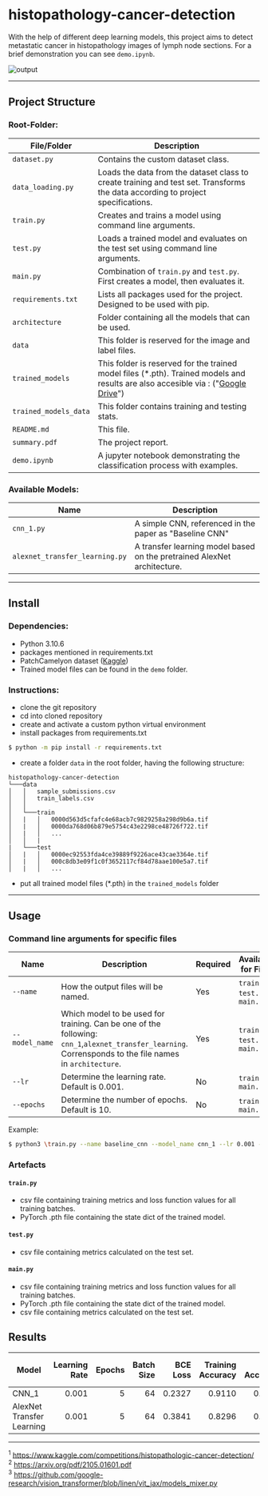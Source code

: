 # histopathology-cancer-detection
With the help of different deep learning models, this project aims to detect metastatic cancer in histopathology images of lymph node sections. For a brief demonstration you can see `demo.ipynb`. 

![output](https://github.com/polatburak/deep-learning-cancer-detection/assets/100538337/ece5e3d2-4d46-4578-a9d5-8e4c926bd94f)

-----------------------------------------------------------------------------------------------------------------------
## Project Structure
### Root-Folder:
|File/Folder               |Description|
|---|---|
|`dataset.py`|Contains the custom dataset class.|
|`data_loading.py`|Loads the data from the dataset class to create training and test set. Transforms the data according to project specifications.|
|`train.py`|Creates and trains a model using command line arguments.|
|`test.py`|Loads a trained model and evaluates on the test set using command line arguments.|
|`main.py`|Combination of `train.py` and `test.py`. First creates a model, then evaluates it.|
|`requirements.txt`|Lists all packages used for the project. Designed to be used with pip.|
|`architecture`|Folder containing all the models that can be used.|
|`data`|This folder is reserved for the image and label files.|
|`trained_models`|This folder is reserved for the trained model files (*.pth). Trained models and results are also accesible via : ("[Google Drive](https://drive.google.com/drive/folders/1J2T7SwVcH8u0B5L8YRjKnpFaxbBXB3x2?usp=share_link)")|
|`trained_models_data`|This folder contains training and testing stats.|
|`README.md`|This file.|
|`summary.pdf`|The project report.|
|`demo.ipynb`|A jupyter notebook demonstrating the classification process with examples.|

### Available Models:

|Name             |Description|
|---|---|
|`cnn_1.py`|A simple CNN, referenced in the paper as "Baseline CNN"|
|`alexnet_transfer_learning.py`|A transfer learning model based on the pretrained AlexNet architecture.|

-----------------------------------------------------------------------------------------------------------------------
## Install

### Dependencies:
- Python 3.10.6
- packages mentioned in requirements.txt
- PatchCamelyon dataset ([Kaggle](https://www.kaggle.com/competitions/histopathologic-cancer-detection/data))
- Trained model files can be found in the `demo` folder.

### Instructions:
- clone the git repository
- cd into cloned repository
- create and activate a custom python virtual environment
- install packages from requirements.txt
```bash
$ python -m pip install -r requirements.txt
```
- create a folder `data` in the root folder, having the following structure:

```
histopathology-cancer-detection
└───data
│   │   sample_submissions.csv
│   │   train_labels.csv
│   │
│   └───train
│   |   │   0000d563d5cfafc4e68acb7c9829258a298d9b6a.tif
│   |   │   0000da768d06b879e5754c43e2298ce48726f722.tif
│   |   │   ...
│   │   |
|   └───test
│   |   │   0000ec92553fda4ce39889f9226ace43cae3364e.tif
│   |   │   000c8db3e09f1c0f3652117cf84d78aae100e5a7.tif
│   |   │   ...
```

- put all trained model files (*.pth) in the `trained_models` folder


-----------------------------------------------------------------------------------------------------------------------
## Usage

### Command line arguments for specific files


|Name             |Description|Required|Available for Files|
|---|---|---|---|
|`--name`|How the output files will be named.|Yes|`train.py`, `test.py`, `main.py`|
|`--model_name`|Which model to be used for training. Can be one of the following: `cnn_1`,`alexnet_transfer_learning`. Corrensponds to the file names in `architecture`.|Yes|`train.py`, `test.py`, `main.py`|
|`--lr`|Determine the learning rate. Default is 0.001.|No|`train.py`, `main.py`|
|`--epochs`|Determine the number of epochs. Default is 10.|No|`train.py`, `main.py`|

Example:

```bash
$ python3 \train.py --name baseline_cnn --model_name cnn_1 --lr 0.001 --epochs 5
```

### Artefacts

#### `train.py` 
- csv file containing training metrics and loss function values for all training batches.
- PyTorch .pth file containing the state dict of the trained model.

#### `test.py` 
- csv file containing metrics calculated on the test set.

#### `main.py`
- csv file containing training metrics and loss function values for all training batches.
- PyTorch .pth file containing the state dict of the trained model.
- csv file containing metrics calculated on the test set.

## Results

|Model|Learning Rate|Epochs|Batch Size|BCE Loss|Training Accuracy|Test Accuracy|Training Recall|Test Recall|Training F1-Score|Test F1-Score|
|---|---:|---:|---:|---:|---:|---:|---:|---:|---:|---:|
|CNN_1|0.001|5|64|0.2327|0.9110|0.9077|0.9138|0.8651|0.8869|0.8837|
|AlexNet Transfer Learning|0.001|5|64|0.3841|0.8296|0.8289|0.7502|0.7690|0.7811|0.7846|















-----------------------------------------------------------------------------------------------------------------------

<sup>1</sup> https://www.kaggle.com/competitions/histopathologic-cancer-detection/ <br>
<sup>2</sup> https://arxiv.org/pdf/2105.01601.pdf <br>
<sup>3</sup> https://github.com/google-research/vision_transformer/blob/linen/vit_jax/models_mixer.py <br>

